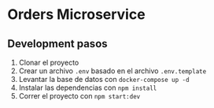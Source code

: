 # Orders Microservice

## Development pasos
1. Clonar el proyecto
2. Crear un archivo `.env` basado en el archivo `.env.template`
3. Levantar la base de datos con `docker-compose up -d`
4. Instalar las dependencias con `npm install`
5. Correr el proyecto con `npm start:dev`